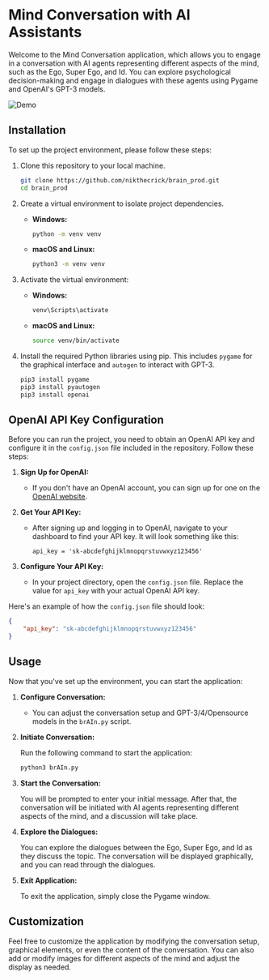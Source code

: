 

# Mind Conversation with AI Assistants

Welcome to the Mind Conversation application, which allows you to engage in a conversation with AI agents representing different aspects of the mind, such as the Ego, Super Ego, and Id. You can explore psychological decision-making and engage in dialogues with these agents using Pygame and OpenAI's GPT-3 models.

![Demo](demo.gif)

## Installation

To set up the project environment, please follow these steps:

1. Clone this repository to your local machine.

   ```bash
   git clone https://github.com/nikthecrick/brain_prod.git
   cd brain_prod
   ```

2. Create a virtual environment to isolate project dependencies.

   - **Windows:**

     ```bash
     python -m venv venv
     ```

   - **macOS and Linux:**

     ```bash
     python3 -m venv venv
     ```

3. Activate the virtual environment:

   - **Windows:**

     ```bash
     venv\Scripts\activate
     ```

   - **macOS and Linux:**

     ```bash
     source venv/bin/activate
     ```

4. Install the required Python libraries using pip. This includes `pygame` for the graphical interface and `autogen` to interact with GPT-3.

   ```bash
   pip3 install pygame
   pip3 install pyautogen
   pip3 install openai
   ```
## OpenAI API Key Configuration

Before you can run the project, you need to obtain an OpenAI API key and configure it in the `config.json` file included in the repository. Follow these steps:

1. **Sign Up for OpenAI:**
   - If you don't have an OpenAI account, you can sign up for one on the [OpenAI website](https://beta.openai.com/signup/).

2. **Get Your API Key:**
   - After signing up and logging in to OpenAI, navigate to your dashboard to find your API key. It will look something like this:
     ```
     api_key = 'sk-abcdefghijklmnopqrstuvwxyz123456'
     ```

3. **Configure Your API Key:**
   - In your project directory, open the `config.json` file. Replace the value for `api_key` with your actual OpenAI API key.

Here's an example of how the `config.json` file should look:

```json
{
    "api_key": "sk-abcdefghijklmnopqrstuvwxyz123456"
}
```

## Usage

Now that you've set up the environment, you can start the application:

1. **Configure Conversation:**

   - You can adjust the conversation setup and GPT-3/4/Opensource models in the `brAIn.py` script.

2. **Initiate Conversation:**

   Run the following command to start the application:

   ```bash
   python3 brAIn.py
   ```

3. **Start the Conversation:**

   You will be prompted to enter your initial message. After that, the conversation will be initiated with AI agents representing different aspects of the mind, and a discussion will take place.

4. **Explore the Dialogues:**

   You can explore the dialogues between the Ego, Super Ego, and Id as they discuss the topic. The conversation will be displayed graphically, and you can read through the dialogues.

5. **Exit Application:**

   To exit the application, simply close the Pygame window.

## Customization

Feel free to customize the application by modifying the conversation setup, graphical elements, or even the content of the conversation. You can also add or modify images for different aspects of the mind and adjust the display as needed.

